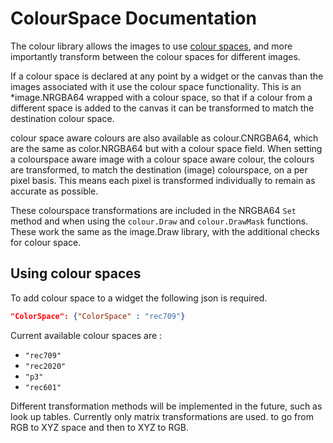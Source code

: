 # ColourSpace Documentation

The colour library allows the images to use [colour spaces](https://en.wikipedia.org/wiki/Color_space),
and more importantly transform between the colour spaces for different images.

If a colour space is declared  at any point by a widget or the canvas
than the images associated with it use the colour space functionality.
This is an *image.NRGBA64 wrapped with a
colour space, so that if a colour from a different space is added to the canvas
it can be transformed to match the destination colour space.

colour space aware colours are also available as colour.CNRGBA64,
which are the same as color.NRGBA64 but with a colour space field.
When setting a colourspace aware image with a colour space aware colour, the colours are transformed,
to match the destination (image) colourspace, on a per pixel basis. This means each pixel is transformed
individually to remain as accurate as possible.

These colourspace transformations are included in the NRGBA64 `Set` method and when using the
 `colour.Draw` and `colour.DrawMask` functions. These work the same as the image.Draw library,
 with the additional checks for colour space.

## Using colour spaces

To add colour space to a widget the following json is required.

```json
"ColorSpace": {"ColorSpace" : "rec709"}
```

Current available colour spaces are :

- `"rec709"`
- `"rec2020"`
- `"p3"`
- `"rec601"`

Different transformation methods will be implemented in the future,
such as look up tables. Currently only matrix transformations are used.
to go from RGB to XYZ space and then to XYZ to RGB.
